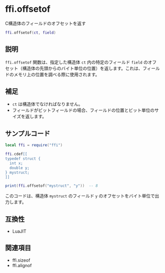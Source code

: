 # ffi.offsetof

C構造体のフィールドのオフセットを返す

```lua
ffi.offsetof(ct, field)
```

## 説明

`ffi.offsetof` 関数は、指定した構造体 `ct` 内の特定のフィールド `field` のオフセット（構造体の先頭からのバイト単位の位置）を返します。これは、フィールドのメモリ上の位置を調べる際に使用されます。

## 補足

- `ct` は構造体でなければなりません。
- フィールドがビットフィールドの場合、フィールドの位置とビット単位のサイズを返します。

## サンプルコード

```lua
local ffi = require("ffi")

ffi.cdef[[
typedef struct {
  int x;
  double y;
} mystruct;
]]

print(ffi.offsetof("mystruct", "y"))  -- 8
```

このコードは、構造体 `mystruct` のフィールド `y` のオフセットをバイト単位で出力します。

## 互換性

- LuaJIT

## 関連項目

- ffi.sizeof
- ffi.alignof